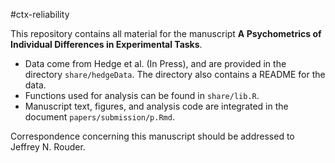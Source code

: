 #ctx-reliability

This repository contains all material for the manuscript  **A Psychometrics of Individual Differences in Experimental Tasks**.

- Data come from Hedge et al. (In Press), and are provided in the directory `share/hedgeData`. The directory also contains a README for the data.
- Functions used for analysis can be found in `share/lib.R`. 
- Manuscript text, figures, and analysis code are integrated in the document `papers/submission/p.Rmd`.



Correspondence concerning this manuscript should be addressed to Jeffrey N. Rouder.



